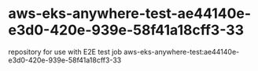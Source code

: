 # aws-eks-anywhere-test-ae44140e-e3d0-420e-939e-58f41a18cff3-33
repository for use with E2E test job aws-eks-anywhere-test:ae44140e-e3d0-420e-939e-58f41a18cff3-33
